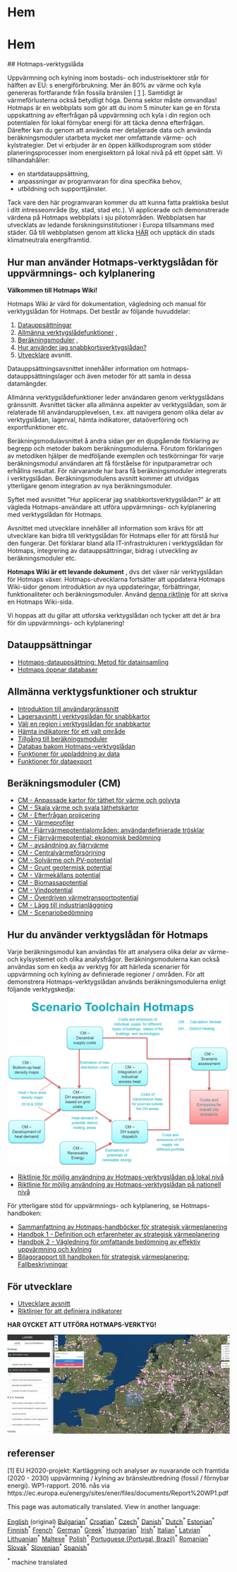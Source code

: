 <h1> <a class="anchor" id="home" href="#home"><i class="fa fa-link"></i></a> Hem </h1><h1> <a class="anchor" id="home" href="#home"><i class="fa fa-link"></i></a> Hem </h1> ## Hotmaps-verktygslåda <p> Uppvärmning och kylning inom bostads- och industrisektorer står för hälften av EU: s energiförbrukning. Mer än 80% av värme och kyla genereras fortfarande från fossila bränslen [ <a href="#references">1</a> ]. Samtidigt är värmeförlusterna också betydligt höga. Denna sektor måste omvandlas! Hotmaps är en webbplats som gör att du inom 5 minuter kan ge en första uppskattning av efterfrågan på uppvärmning och kyla i din region och potentialen för lokal förnybar energi för att täcka denna efterfrågan. Därefter kan du genom att använda mer detaljerade data och använda beräkningsmoduler utarbeta mycket mer omfattande värme- och kylstrategier. Det vi erbjuder är en öppen källkodsprogram som stöder planeringsprocesser inom energisektorn på lokal nivå på ett öppet sätt. Vi tillhandahåller: </p><ul><li> en startdatauppsättning, </li><li> anpassningar av programvaran för dina specifika behov, </li><li> utbildning och supporttjänster. </li></ul><p> Tack vare den här programvaran kommer du att kunna fatta praktiska beslut i ditt intresseområde (by, stad, stad etc.). Vi applicerade och demonstrerade värdena på Hotmaps webbplats i sju pilotområden. Webbplatsen har utvecklats av ledande forskningsinstitutioner i Europa tillsammans med städer. Gå till webbplatsen genom att klicka <a href="https://www.hotmaps.hevs.ch/map">HÄR</a> och upptäck din stads klimatneutrala energiframtid. </p><h2> <a class="anchor" id="how-to-use-the-hotmaps-toolbox-for-heating-and-cooling-planning" href="#how-to-use-the-hotmaps-toolbox-for-heating-and-cooling-planning"><i class="fa fa-link"></i></a> Hur man använder Hotmaps-verktygslådan för uppvärmnings- och kylplanering </h2><p> <strong>Välkommen till Hotmaps Wiki!</strong> </p><p> Hotmaps Wiki är värd för dokumentation, vägledning och manual för verktygslådan för Hotmaps. Det består av följande huvuddelar: </p><ol><li> <a href="#data-sets">Datauppsättningar</a> </li><li> <a href="#general-tool-functionalities-and-structure">Allmänna verktygslådefunktioner</a> , </li><li> <a href="#calculation-modules-cm">Beräkningsmoduler</a> , </li><li> <a href="#how-to-apply-hotmaps-toolbox">Hur använder jag snabbkortsverktygslådan?</a> </li><li> <a href="#for-developers">Utvecklare</a> avsnitt. </li></ol><p> Datauppsättningsavsnittet innehåller information om hotmaps-datauppsättningslager och även metoder för att samla in dessa datamängder. </p><p> Allmänna verktygslådefunktioner leder användaren genom verktygslådans gränssnitt. Avsnittet täcker alla allmänna aspekter av verktygslådan, som är relaterade till användarupplevelsen, t.ex. att navigera genom olika delar av verktygslådan, lagerval, hämta indikatorer, dataöverföring och exportfunktioner etc. </p><p> Beräkningsmodulavsnittet å andra sidan ger en djupgående förklaring av begrepp och metoder bakom beräkningsmodulerna. Förutom förklaringen av metodiken hjälper de medföljande exemplen och testkörningar för varje beräkningsmodul användaren att få förståelse för inputparametrar och erhållna resultat. För närvarande har bara få beräkningsmoduler integrerats i verktygslådan. Beräkningsmodulens avsnitt kommer att utvidgas ytterligare genom integration av nya beräkningsmoduler. </p><p> Syftet med avsnittet &quot;Hur applicerar jag snabbkortsverktygslådan?&quot; är att vägleda Hotmaps-användare att utföra uppvärmnings- och kylplanering med verktygslådan för Hotmaps. </p><p> Avsnittet med utvecklare innehåller all information som krävs för att utvecklare kan bidra till verktygslådan för Hotmaps eller för att förstå hur den fungerar. Det förklarar bland alla IT-infrastrukturen i verktygslådan för Hotmaps, integrering av datauppsättningar, bidrag i utveckling av beräkningsmoduler etc. </p><p> <strong>Hotmaps Wiki är ett levande dokument</strong> , dvs det växer när verktygslådan för Hotmaps växer. Hotmaps-utvecklarna fortsätter att uppdatera Hotmaps Wiki-sidor genom introduktion av nya uppdateringar, förbättringar, funktionaliteter och beräkningsmoduler. Använd <a href="https://github.com/HotMaps/hotmaps_wiki/wiki/en-Guidelines-for-writing-a-Hotmaps-Wiki-page">denna riktlinje</a> för att skriva en Hotmaps Wiki-sida. </p><p> Vi hoppas att du gillar att utforska verktygslådan och tycker att det är bra för din uppvärmnings- och kylplanering! </p><h2> <a class="anchor" id="data-sets" href="#data-sets"><i class="fa fa-link"></i></a> Datauppsättningar </h2><ul><li> <a href="en-Hotmaps-data-set-method-of-data-collection">Hotmaps-datauppsättning: Metod för datainsamling</a> </li><li> <a href="en-Hotmaps-open-data-repositories">Hotmaps öppnar databaser</a> </li></ul><h2> <a class="anchor" id="general-tool-functionalities-and-structure" href="#general-tool-functionalities-and-structure"><i class="fa fa-link"></i></a> Allmänna verktygsfunktioner och struktur </h2><ul><li> <a href="en-Introduction-to-user-interface">Introduktion till användargränssnitt</a> </li><li> <a href="en-Layers-section-in-the-Hotmaps-toolbox">Lagersavsnitt i verktygslådan för snabbkartor</a> </li><li> <a href="en-Select-a-region-in-the-Hotmaps-toolbox">Välj en region i verktygslådan för snabbkartor</a> </li><li> <a href="en-Retrieve-indicators-of-a-selected-area">Hämta indikatorer för ett valt område</a> </li><li> <a href="en-Access-to-calculation-modules">Tillgång till beräkningsmoduler</a> </li><li> <a href="en-Database-behind-the-Hotmaps-toolbox">Databas bakom Hotmaps-verktygslådan</a> </li><li> <a href="en-Data-upload-functionalities">Funktioner för uppladdning av data</a> </li><li> <a href="en-Data-export-functionalities">Funktioner för dataexport</a> </li></ul><h2> <a class="anchor" id="calculation-modules-cm" href="#calculation-modules-cm"><i class="fa fa-link"></i></a> Beräkningsmoduler (CM) </h2><ul><li> <a href="en-CM-Customized-heat-and-floor-area-density-maps">CM - Anpassade kartor för täthet för värme och golvyta</a> </li><li> <a href="en-CM-Scale-heat-and-cool-density-maps">CM - Skala värme och svala täthetskartor</a> </li><li> <a href="en-CM-Demand-projection">CM - Efterfrågan projicering</a> </li><li> <a href="en-CM-Heat-load-profiles">CM - Värmeprofiler</a> </li><li> <a href="en-CM-District-heating-potential-areas-user-defined-thresholds">CM - Fjärrvärmepotentialområden: användardefinierade trösklar</a> </li><li> <a href="en-CM-District-heating-potential-economic-assessment">CM - Fjärrvärmepotential: ekonomisk bedömning</a> </li><li> <a href="en-CM-District-heating-supply-dispatch">CM - avsändning av fjärrvärme</a> </li><li> <a href="en-CM-Decentral-heating-supply">CM - Centralvärmeförsörjning</a> </li><li> <a href="en-CM-Solar-thermal-and-PV-potential">CM - Solvärme och PV-potential</a> </li><li> <a href="en-CM-Shallow-geothermal-potential">CM - Grunt geotermisk potential</a> </li><li> <a href="en-CM-Heat-source-potential">CM - Värmekällans potential</a> </li><li> <a href="en-CM-Biomass-potential">CM - Biomassapotential</a> </li><li> <a href="en-CM-Wind-potential">CM - Vindpotential</a> </li><li> <a href="en-CM-Excess-heat-transport-potential">CM - Överdriven värmetransportpotential</a> </li><li> <a href="en-CM-add-industry-plant">CM - Lägg till industrianläggning</a> </li><li> <a href="en-CM-Scenario-assessment">CM - Scenariobedömning</a> </li></ul><h2> <a class="anchor" id="how-to-apply-hotmaps-toolbox" href="#how-to-apply-hotmaps-toolbox"><i class="fa fa-link"></i></a> Hur du använder verktygslådan för Hotmaps </h2><p> Varje beräkningsmodul kan användas för att analysera olika delar av värme- och kylsystemet och olika analysfrågor. Beräkningsmodulerna kan också användas som en kedja av verktyg för att härleda scenarier för uppvärmning och kylning av definierade regioner / områden. För att demonstrera Hotmaps-verktygslådan används beräkningsmodulerna enligt följande verktygskedja: </p><p><img alt="" src="https://github.com/HotMaps/hotmaps_wiki/blob/master/Images/Hotmaps_toolchain_2019-05-09.png"/></p><ul><li> <a href="en-GL-local">Riktlinje för möjlig användning av Hotmaps-verktygslådan på lokal nivå</a> </li><li> <a href="en-GL-national">Riktlinje för möjlig användning av Hotmaps-verktygslådan på nationell nivå</a> </li></ul><p> För ytterligare stöd för uppvärmnings- och kylplanering, se Hotmaps-handboken: </p><ul><li> <a href="https://www.hotmaps-project.eu/wp-content/uploads/2019/04/Summary-Hotmaps-Handbook.pdf">Sammanfattning av Hotmaps-handböcker för strategisk värmeplanering</a> </li><li> <a href="https://vbn.aau.dk/da/publications/definition-amp-experiences-of-strategic-heat-planning">Handbok 1 - Definition och erfarenheter av strategisk värmeplanering</a> </li><li> <a href="https://vbn.aau.dk/da/publications/guidance-for-the-comprehensive-assessment-of-efficient-heating-an">Handbok 2 - Vägledning för omfattande bedömning av effektiv uppvärmning och kylning</a> </li><li> <a href="https://vbn.aau.dk/da/publications/appendix-report-to-the-hotmaps-handbook-for-strategic-heat-planni">Bilagorapport till handboken för strategisk värmeplanering: Fallbeskrivningar</a> </li></ul><h2> <a class="anchor" id="for-developers" href="#for-developers"><i class="fa fa-link"></i></a> För utvecklare </h2><ul><li> <a href="en-Developers">Utvecklare avsnitt</a> </li><li> <a href="en-Guidelines-for-defining-indicators">Riktlinjer för att definiera indikatorer</a> </li></ul><p> <strong>HAR GYCKET ATT UTFÖRA HOTMAPS-VERKTYG!</strong> </p><p><img alt="" src="https://github.com/HotMaps/hotmaps_wiki/blob/master/Images/Hotmaps_test.JPG"/></p><h2> <a class="anchor" id="references" href="#references"><i class="fa fa-link"></i></a> referenser </h2><p> [1] EU H2020-projekt: Kartläggning och analyser av nuvarande och framtida (2020 - 2030) uppvärmning / kylning av bränsleutbredning (fossil / förnybar energi). WP1-rapport. 2016. nås via https://ec.europa.eu/energy/sites/ener/files/documents/Report%20WP1.pdf </p>
<!--- THIS IS A SUPER UNIQUE IDENTIFIER -->

This page was automatically translated. View in another language:

[English](../en/Home) (original) [Bulgarian](../bg/Home)<sup>\*</sup> [Croatian](../hr/Home)<sup>\*</sup> [Czech](../cs/Home)<sup>\*</sup> [Danish](../da/Home)<sup>\*</sup> [Dutch](../nl/Home)<sup>\*</sup> [Estonian](../et/Home)<sup>\*</sup> [Finnish](../fi/Home)<sup>\*</sup> [French](../fr/Home)<sup>\*</sup> [German](../de/Home)<sup>\*</sup> [Greek](../el/Home)<sup>\*</sup> [Hungarian](../hu/Home)<sup>\*</sup> [Irish](../ga/Home)<sup>\*</sup> [Italian](../it/Home)<sup>\*</sup> [Latvian](../lv/Home)<sup>\*</sup> [Lithuanian](../lt/Home)<sup>\*</sup> [Maltese](../mt/Home)<sup>\*</sup> [Polish](../pl/Home)<sup>\*</sup> [Portuguese (Portugal, Brazil)](../pt/Home)<sup>\*</sup> [Romanian](../ro/Home)<sup>\*</sup> [Slovak](../sk/Home)<sup>\*</sup> [Slovenian](../sl/Home)<sup>\*</sup> [Spanish](../es/Home)<sup>\*</sup>  

<sup>\*</sup> machine translated


